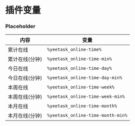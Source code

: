 # 插件变量

### Placeholder

| 内容       | 变量                                |
|----------|-----------------------------------|
| 累计在线     | `%yeetask_online-time%`           |
| 累计在线(分钟) | `%yeetask_online-time-min%`       |
| 今日在线     | `%yeetask_online-time-day%`       |
| 今日在线(分钟) | `%yeetask_online-time-day-min%`   |
| 本周在线     | `%yeetask_online-time-week%`      |
| 本周在线(分钟) | `%yeetask_online-time-week-min%`  |
| 本月在线     | `%yeetask_online-time-month%`     |
| 本月在线(分钟) | `%yeetask_online-time-month-min%` |
